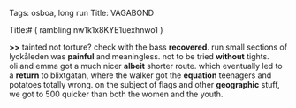 Tags: osboa, long run
Title: VAGABOND
  
Title:# ( rambling nw1k1x8KYE1uexhnwo1 )  
  
**>>** tainted not torture? check with the bass **recovered**. run small sections of lyckåleden was **painful** and meaningless. not to be tried **without** tights.  
oli and emma got a much nicer **albeit** shorter route. which eventually led to a **return** to blixtgatan, where the walker got the **equation** teenagers and potatoes totally wrong. on the subject of flags and other **geographic** stuff, we got to 500 quicker than both the women and the youth.